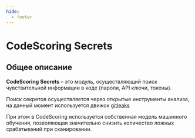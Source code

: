 ```yaml
---
hide:
  - footer
---
```

# CodeScoring Secrets

## Общее описание

**CodeScoring Secrets** – это модуль, осуществляющий поиск чувствительной информации в коде (пароли, API ключи, токены).

Поиск секретов осуществляется через открытые инструменты анализа, на данный момент используется движок [gitleaks](https://github.com/gitleaks/gitleaks)

При этом в CodeScoring используется собственная модель машинного обучения, позволяющая значительно снизить количество ложных срабатываний при сканировании.
